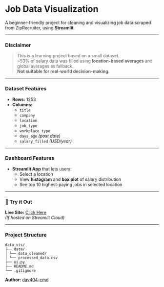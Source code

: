 # Job Data Visualization

A beginner-friendly project for cleaning and visualizing job data scraped from ZipRecruiter, using **Streamlit**.

---

### Disclaimer
> This is a learning project based on a small dataset.  
> ~53% of salary data was filled using **location-based averages** and global averages as fallback.  
> **Not suitable for real-world decision-making.**

---

### Dataset Features

- **Rows:** 1253
- **Columns:**  
  - `title`  
  - `company`  
  - `location`  
  - `job_type`  
  - `workplace_type`  
  - `days_ago`  *(post date)*
  - `salary_filled` *(USD/year)*

---

### Dashboard Features

- **Streamlit App** that lets users:
  - Select a location
  - View **histogram** and **box plot** of salary distribution
  - See top 10 highest-paying jobs in selected location

---

### 🚀 Try it Out
**Live Site:** [Click Here](https://jobdatavisualization.streamlit.app)  
*(If hosted on Streamlit Cloud)*

---

### Project Structure
```
data_vis/
├── data/
│ └── data_cleaned/
│ └── processed_data.csv
├── ui.py
├── README.md
└── .gitignore
```

**Author:** [dav404-cmd](https://github.com/dav404-cmd)